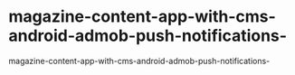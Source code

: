 # magazine-content-app-with-cms-android-admob-push-notifications-
 magazine-content-app-with-cms-android-admob-push-notifications-
